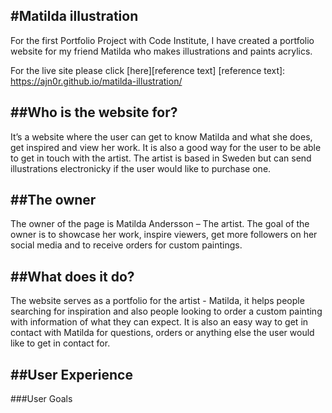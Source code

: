 #Matilda illustration
---
For the first Portfolio Project with Code Institute, I have created a portfolio website for my friend Matilda who makes illustrations and paints acrylics.

For the live site please click [here][reference text]
[reference text]: https://ajn0r.github.io/matilda-illustration/

##Who is the website for?
---
It’s a website where the user can get to know Matilda and what she does, get inspired and view her work. It is also a good way for the user to be able to get in touch with the artist. The artist is based in Sweden but can send illustrations electronicky if the user would like to purchase one.

##The owner
---
The owner of the page is Matilda Andersson – The artist. 
The goal of the owner is to showcase her work, inspire viewers, get more followers on her social media and to receive orders for custom paintings.

##What does it do?
---
The website serves as a portfolio for the artist - Matilda, it helps people searching for inspiration and also people looking to order a custom painting with information of what they can expect. It is also an easy way to get in contact with Matilda for questions, orders or anything else the user would like to get in contact for.


##User Experience
---
###User Goals
